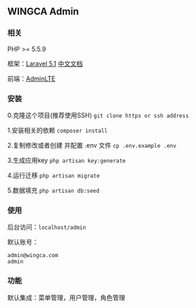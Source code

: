## WINGCA Admin 
### 相关
PHP >= 5.5.9

框架：[Laravel 5.1](https://laravel.com/docs/5.1)
[中文文档](https://d.laravel-china.org/docs/5.1)

前端：[AdminLTE](https://adminlte.io/themes/AdminLTE/index2.html)

### 安装

0.克隆这个项目(推荐使用SSH)
`git clone https or ssh address`

1.安装相关的依赖
`composer install`

2.复制修改或者创建 并配置 .env 文件
`cp .env.example .env`

3.生成应用key
`php artisan key:generate`

4.运行迁移
`php artisan migrate`

5.数据填充
`php artisan db:seed`
### 使用
后台访问：`localhost/admin`

默认账号：
```
admin@wingca.com
admin
```

### 功能
默认集成：菜单管理，用户管理，角色管理